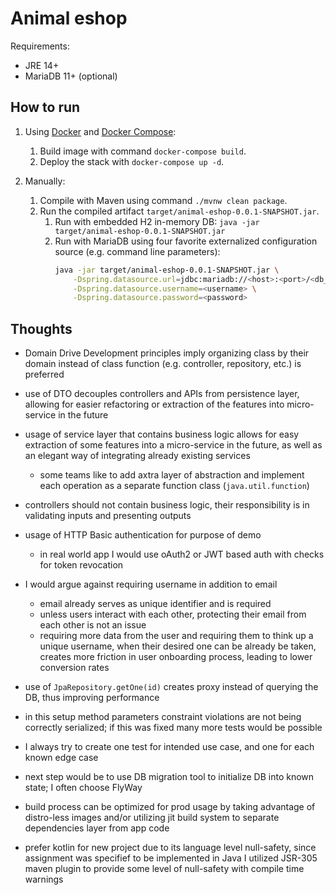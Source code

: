 # Animal eshop

Requirements: 
- JRE 14+
- MariaDB 11+ (optional)

## How to run

1) Using [Docker](https://www.docker.com/) and [Docker Compose](https://docs.docker.com/compose/):
    1) Build image with command `docker-compose build`.
    2) Deploy the stack with `docker-compose up -d`.

1) Manually:
    1) Compile with Maven using command `./mvnw clean package`.
    1) Run the compiled artifact `target/animal-eshop-0.0.1-SNAPSHOT.jar`.
        1) Run with embedded H2 in-memory DB: `java -jar target/animal-eshop-0.0.1-SNAPSHOT.jar`
        1) Run with MariaDB using four favorite externalized configuration source (e.g. command line parameters): 
           ```bash
           java -jar target/animal-eshop-0.0.1-SNAPSHOT.jar \
               -Dspring.datasource.url=jdbc:mariadb://<host>:<port>/<db_name> \
               -Dspring.datasource.username=<username> \
               -Dspring.datasource.password=<password>
            ```

## Thoughts

- Domain Drive Development principles imply organizing class by their domain instead of class function
  (e.g. controller, repository, etc.) is preferred
  
- use of DTO decouples controllers and APIs from persistence layer, allowing for easier refactoring 
  or extraction of the features into micro-service in the future

- usage of service layer that contains business logic allows for easy extraction of some features
  into a micro-service in the future, as well as an elegant way of integrating already existing services
  - some teams like to add axtra layer of abstraction and implement each operation as a separate
    function class (`java.util.function`)

- controllers should not contain business logic, their responsibility is in validating inputs
  and presenting outputs

- usage of HTTP Basic authentication for purpose of demo
  - in real world app I would use oAuth2 or JWT based auth with checks for token revocation  

- I would argue against requiring username in addition to email
  - email already serves as unique identifier and is required
  - unless users interact with each other, protecting their email from each other is not an issue
  - requiring more data from the user and requiring them to think up a unique username, 
    when their desired one can be already be taken, creates more friction in 
    user onboarding process, leading to lower conversion rates

- use of `JpaRepository.getOne(id)` creates proxy instead of querying the DB, thus improving performance

- in this setup method parameters constraint violations are not being correctly serialized;
  if this was fixed many more tests would be possible
  
- I always try to create one test for intended use case, and one for each known edge case

- next step would be to use DB migration tool to initialize DB into known state;
  I often choose FlyWay

- build process can be optimized for prod usage by taking advantage of distro-less images
  and/or utilizing jit build system to separate dependencies layer from app code 

- prefer kotlin for new project due to its language level null-safety, since assignment was specifief
  to be implemented in Java I utilized JSR-305 maven plugin to provide some level of null-safety
  with compile time warnings 
